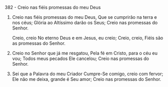 382 - Creio nas fiéis promessas do meu Deus

1. Creio nas fiéis promessas do meu Deus,
   Que se cumprirão na terra e nos céus;
   Glória ao Altíssimo darão os Seus;
   Creio nas promessas do Senhor.

   Creio, creio
   No eterno Deus e em Jesus, eu creio;
   Creio, creio,
   Fiéis são as promessas do Senhor.

2. Creio no Senhor que já me resgatou,
   Pela fé em Cristo, para o céu eu vou;
   Todos meus pecados Ele cancelou;
   Creio nas promessas do Senhor.

3. Sei que a Palavra do meu Criador
   Cumpre-Se comigo, creio com fervor;
   Ele não me deixa, grande é Seu amor;
   Creio nas promessas do Senhor.
